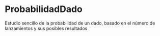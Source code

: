 # ProbabilidadDado
Estudio sencillo de la probabilidad de un dado, basado en el número de lanzamientos y sus posibles resultados
